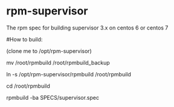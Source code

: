 rpm-supervisor
==============

The rpm spec for building supervisor 3.x on centos 6 or centos 7

#How to build:

(clone me to /opt/rpm-supervisor)

mv /root/rpmbuild /root/rpmbuild_backup

ln -s /opt/rpm-supervisor/rpmbuild /root/rpmbuild

cd /root/rpmbuild

rpmbuild -ba SPECS/supervisor.spec
